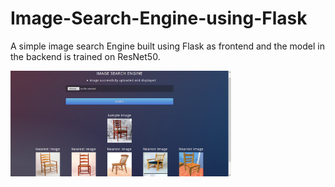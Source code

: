 # Image-Search-Engine-using-Flask

A simple image search Engine built using Flask as frontend and the  model in the backend is trained on ResNet50.

<img src="https://github.com/ShubhamGupta19/Image-Search-Engine-using-Flask/blob/main/ise.png" height="70%" width="70%">
